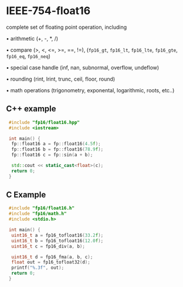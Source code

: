 # IEEE-754-float16
complete set of floating point operation, including 

 • arithmetic (+, -, *, /)

 • compare (>, <, <=, >=, ==, !=), 
   (`fp16_gt`, `fp16_lt`, `fp16_lte`, `fp16_gte`, `fp16_eq`, `fp16_neq`)
 
 • special case handle (inf, nan, subnormal, overflow, undeflow)

 • rounding (rint, lrint, trunc, ceil, floor, round)
 
 • math operations (trigonometry, exponental, logarithmic, roots, etc..)

## C++ example
```cpp
 #include "fp16/float16.hpp"
 #include <iostream>

 int main() {
  fp::float16 a = fp::float16(4.5f);
  fp::float16 b = fp::float16(78.9f);
  fp::float16 c = fp::sin(a + b);

  std::cout << static_cast<float>(c);
  return 0;
 }
```
## C Example
```c
 #include "fp16/float16.h"
 #include "fp16/math.h"
 #include <stdio.h>

 int main() {
  uint16_t a = fp16_tofloat16(33.2f);
  uint16_t b = fp16_tofloat16(12.0f);
  uint16_t c = fp16_div(a, b);

  uint16_t d = fp16_fma(a, b, c);
  float out = fp16_tofloat32(d);
  printf("%.3f", out);
  return 0;
 }
```
 

